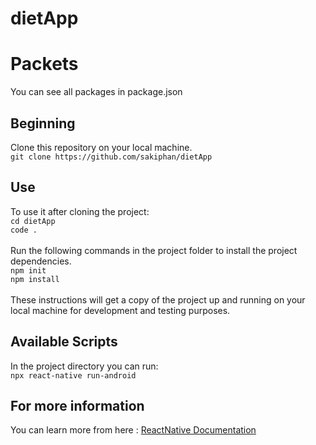 dietApp
======

Packets
===
You can see all packages in package.json


## Beginning 
Clone this repository on your local machine.
<br>
`git clone https://github.com/sakiphan/dietApp`

## Use 
To use it after cloning the project: 
<br>
`cd dietApp`
<br>
`code .`
<br>
<br>
Run the following commands in the project folder to install the project dependencies.
<br>
`npm init`
<br>
`npm install`
<br>
<br>
These instructions will get a copy of the project up and running on your local machine for development and testing purposes.

## Available Scripts
In the project directory you can run:
<br>
`npx react-native run-android`

## For more information
You can learn more from here : <a href="https://reactnative.dev/">ReactNative Documentation</a>

